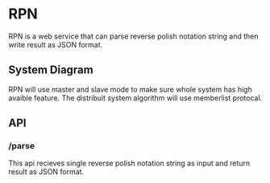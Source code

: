# RPN
RPN is a web service that can parse reverse polish notation string and then write result as JSON format.

## System Diagram
RPN will use master and slave mode to make sure whole system has high avaible feature. The distribuit system algorithm will use memberlist protocal. 

## API
### /parse
This api recieves single reverse polish notation string as input and return result as JSON format.

